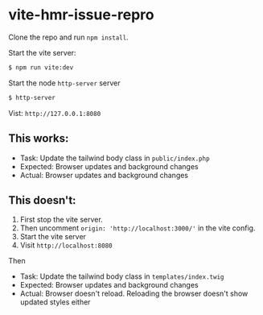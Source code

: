 # vite-hmr-issue-repro

Clone the repo and run `npm install`.

Start the vite server:

```sh
$ npm run vite:dev
```

Start the node `http-server` server

```sh
$ http-server
```

Vist: `http://127.0.0.1:8080`

## This works:

* Task: Update the tailwind body class in `public/index.php`
* Expected: Browser updates and background changes
* Actual: Browser updates and background changes

## This doesn't:

1. First stop the vite server.
2. Then uncomment `origin: 'http://localhost:3000/'` in the vite config. 
3. Start the vite server
4. Visit `http://localhost:8080`

Then

* Task: Update the tailwind body class in `templates/index.twig`
* Expected: Browser updates and background changes
* Actual: Browser doesn't reload. Reloading the browser doesn't show updated styles either